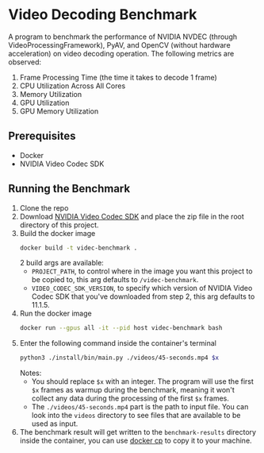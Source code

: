 # Video Decoding Benchmark
A program to benchmark the performance of NVIDIA NVDEC (through VideoProcessingFramework), PyAV, and OpenCV (without hardware acceleration) on video decoding operation. The following metrics are observed:
1. Frame Processing Time (the time it takes to decode 1 frame)
2. CPU Utilization Across All Cores
3. Memory Utilization
4. GPU Utilization
5. GPU Memory Utilization

## Prerequisites
- Docker
- NVIDIA Video Codec SDK

## Running the Benchmark
1. Clone the repo
2. Download [NVIDIA Video Codec SDK](https://developer.nvidia.com/nvidia-video-codec-sdk/download) and place the zip file in the root directory of this project.
3. Build the docker image
   ```bash
   docker build -t videc-benchmark .
   ```
   2 build args are available:
   - `PROJECT_PATH`, to control where in the image you want this project to be copied to, this arg defaults to `/videc-benchmark`.
   - `VIDEO_CODEC_SDK_VERSION`, to specify which version of NVIDIA Video Codec SDK that you've downloaded from step 2, this arg defaults to 11.1.5.
3. Run the docker image
   ```bash
   docker run --gpus all -it --pid host videc-benchmark bash
   ```
4. Enter the following command inside the container's terminal
   ```bash
   python3 ./install/bin/main.py ./videos/45-seconds.mp4 $x
   ```
   Notes:
   - You should replace `$x` with an integer. The program will use
    the first `$x` frames as warmup during the benchmark, meaning it won't collect any data during the processing of the first `$x` frames.
   - The `./videos/45-seconds.mp4` part is the path to input file. You can look into
    the `videos` directory to see files that are available to be used as input.
5. The benchmark result will get written to the `benchmark-results` directory 
  inside the container, you can use [docker cp](https://stackoverflow.com/a/22050116)
  to copy it to your machine.
  
